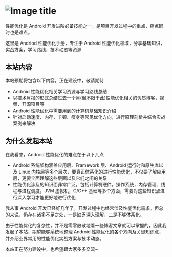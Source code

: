 # ![Image title](https://raw.gitmirror.com/RicardoJiang/resource/main/2023/june/title.jpg)
性能优化是 Android 开发进阶必备技能之一，是项目开发过程中的重点，痛点同时也是难点。

这里是 Andriod 性能优化手册，专注于 Android 性能优化领域，分享基础知识，实战方案，学习路线，技术动态等资源

## 本站内容
本站预期将包含以下内容，正在建设中，敬请期待

- Android 性能优化相关学习资源与学习路线总结
- 以技术月报的形式总结过去一个月(但不限于此)性能优化相关的优质博客，视频，开源项目等
- Android 性能优化中需要用到的计算机基础知识介绍
- 针对启动速度、内存、卡顿、瘦身等常见优化方向，进行原理剖析并结合实战案例来解决

## 为什么发起本站
在我看来，Android 性能优化的难点在于以下几点

- Android 系统架构涵盖应用层、Framework 层、Android 运行时和原生库以及 Linux 内核层等多个层次，要真正体系化的进行性能优化，不仅要了解应用层，更要全面理解这些层面以及它们之间的关系
- 性能优化涉及的知识面非常广泛，包括计算机硬件，操作系统，内存管理、线程与进程调度，JVM 虚拟机，C/C++ 基础等多个方面，需要对这些知识点进行深入学习才能更好地进行优化

我从事 Android 开发已经好几年了，开发过程中也经常涉及性能优化需求。但总的来说，仍存在诸多不足之处，一是缺乏深入理解，二是不够体系化。

由于性能优化的复杂性，并不是零零散散地看一些博客文章就可以掌握的，因此我发起了本站，期望能够系统地整理 Android 性能优化的各个方向及关键知识点，并介绍业界常用的性能优化实战方案与技术动态。

本站正在努力建设中，也希望跟大家多多交流~